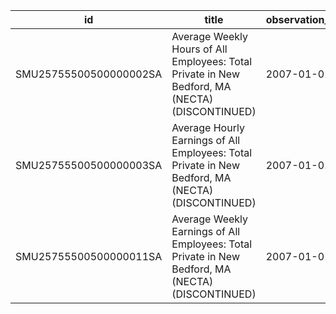 | id                     | title                                                                                             | observation_start   | observation_end   |
|------------------------|---------------------------------------------------------------------------------------------------|---------------------|-------------------|
| SMU25755500500000002SA | Average Weekly Hours of All Employees: Total Private in New Bedford, MA (NECTA) (DISCONTINUED)    | 2007-01-01          | 2022-03-01        |
| SMU25755500500000003SA | Average Hourly Earnings of All Employees: Total Private in New Bedford, MA (NECTA) (DISCONTINUED) | 2007-01-01          | 2022-03-01        |
| SMU25755500500000011SA | Average Weekly Earnings of All Employees: Total Private in New Bedford, MA (NECTA) (DISCONTINUED) | 2007-01-01          | 2022-03-01        |